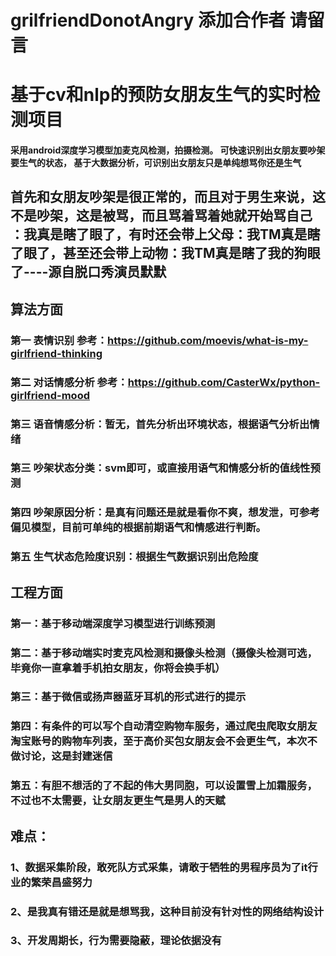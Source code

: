 # grilfriendDonotAngry 添加合作者 请留言
# 基于cv和nlp的预防女朋友生气的实时检测项目
#### 采用android深度学习模型加麦克风检测，拍摄检测。 可快速识别出女朋友要吵架要生气的状态， 基于大数据分析，可识别出女朋友只是单纯想骂你还是生气

## 首先和女朋友吵架是很正常的，而且对于男生来说，这不是吵架，这是被骂，而且骂着骂着她就开始骂自己 ：我真是瞎了眼了，有时还会带上父母：我TM真是瞎了眼了，甚至还会带上动物：我TM真是瞎了我的狗眼了----源自脱口秀演员默默
## 算法方面
### 第一 表情识别 参考：https://github.com/moevis/what-is-my-girlfriend-thinking
### 第二 对话情感分析 参考：https://github.com/CasterWx/python-girlfriend-mood
### 第三 语音情感分析：暂无，首先分析出环境状态，根据语气分析出情绪
### 第三 吵架状态分类：svm即可，或直接用语气和情感分析的值线性预测
### 第四 吵架原因分析：是真有问题还是就是看你不爽，想发泄，可参考偏见模型，目前可单纯的根据前期语气和情感进行判断。
### 第五 生气状态危险度识别：根据生气数据识别出危险度
## 工程方面
### 第一：基于移动端深度学习模型进行训练预测
### 第二：基于移动端实时麦克风检测和摄像头检测（摄像头检测可选，毕竟你一直拿着手机拍女朋友，你将会换手机）
### 第三：基于微信或扬声器蓝牙耳机的形式进行的提示
### 第四：有条件的可以写个自动清空购物车服务，通过爬虫爬取女朋友淘宝账号的购物车列表，至于高价买包女朋友会不会更生气，本次不做讨论，这是封建迷信
### 第五：有胆不想活的了不起的伟大男同胞，可以设置雪上加霜服务，不过也不太需要，让女朋友更生气是男人的天赋
## 难点：
### 1、数据采集阶段，敢死队方式采集，请敢于牺牲的男程序员为了it行业的繁荣昌盛努力
### 2、是我真有错还是就是想骂我，这种目前没有针对性的网络结构设计
### 3、开发周期长，行为需要隐蔽，理论依据没有

